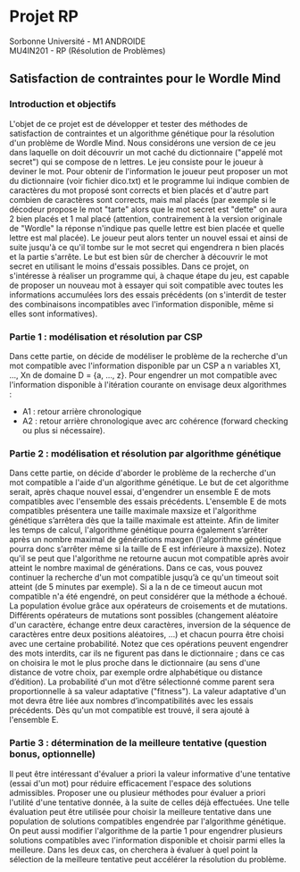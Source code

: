# Projet RP

Sorbonne Université - M1 ANDROIDE <br/>
MU4IN201 - RP (Résolution de Problèmes) <br/>

## Satisfaction de contraintes pour le Wordle Mind

### Introduction et objectifs

L'objet de ce projet est de développer et tester des méthodes de satisfaction de contraintes et un algorithme génétique 
pour la résolution d'un problème de Wordle Mind. Nous considérons une version de ce jeu dans laquelle on doit découvrir 
un mot caché du dictionnaire ("appelé mot secret") qui se compose de n lettres. Le jeu consiste pour le joueur à deviner 
le mot. Pour obtenir de l'information le joueur peut proposer un mot du dictionnaire (voir fichier dico.txt) et 
le programme lui indique combien de caractères du mot proposé sont corrects et bien placés et d'autre part combien de 
caractères sont corrects, mais mal placés (par exemple si le décodeur propose le mot "tarte" alors que le mot secret 
est "dette" on aura 2 bien placés et 1 mal placé (attention, contrairement à la version originale de "Wordle" la réponse 
n'indique pas quelle lettre est bien placée et quelle lettre est mal placée). Le joueur peut alors tenter un nouvel 
essai et ainsi de suite jusqu'à ce qu'il tombe sur le mot secret qui engendrera n bien placés et la partie s'arrête. 
Le but est bien sûr de chercher à découvrir le mot secret en utilisant le moins d'essais possibles. Dans ce projet, 
on s'intéresse à réaliser un programme qui, à chaque étape du jeu, est capable de proposer un nouveau mot à essayer qui 
soit compatible avec toutes les informations accumulées lors des essais précédents (on s'interdit de tester des 
combinaisons incompatibles avec l'information disponible, même si elles sont informatives).

### Partie 1 : modélisation et résolution par CSP

Dans cette partie, on décide de modéliser le problème de la recherche d'un mot compatible
avec l'information disponible par un CSP a n variables X1, ..., Xn de domaine D = {a, ..., z}.
Pour engendrer un mot compatible avec l'information disponible à l'itération courante on envisage deux algorithmes :
- A1 : retour arrière chronologique
- A2 : retour arrière chronologique avec arc cohérence (forward checking ou plus si nécessaire).

### Partie 2 : modélisation et résolution par algorithme génétique

Dans cette partie, on décide d'aborder le problème de la recherche d'un mot compatible a
l'aide d'un algorithme génétique. Le but de cet algorithme serait, après chaque nouvel essai,
d'engendrer un ensemble E de mots compatibles avec l'ensemble des essais précédents. 
L'ensemble E de mots compatibles présentera une taille maximale maxsize et l'algorithme génétique s’arrêtera dès que 
la taille maximale est atteinte. Afin de limiter les temps de calcul, l'algorithme génétique pourra également s’arrêter 
après un nombre maximal de générations maxgen (l'algorithme génétique pourra donc s’arrêter même si la taille de E 
est inférieure à maxsize). Notez qu'il se peut que l'algorithme ne retourne aucun mot compatible après avoir atteint 
le nombre maximal de générations. Dans ce cas, vous pouvez continuer la recherche d'un mot compatible jusqu’à ce qu'un 
timeout soit atteint (de 5 minutes par exemple). Si a la n de ce timeout aucun mot compatible n'a été engendré, 
on peut considérer que la méthode a échoué. La population évolue grâce aux opérateurs de croisements et de mutations. 
Différents opérateurs de mutations sont possibles (changement aléatoire d'un caractère, échange entre deux caractères, 
inversion de la séquence de caractères entre deux positions aléatoires, ...) et chacun pourra être choisi avec 
une certaine probabilité. Notez que ces opérations peuvent engendrer des mots interdits, car ils ne figurent pas dans 
le dictionnaire ; dans ce cas on choisira le mot le plus proche dans le dictionnaire (au sens d'une distance de 
votre choix, par exemple ordre alphabétique ou distance d’édition). La probabilité d'un mot d’être sélectionné comme 
parent sera proportionnelle à sa valeur adaptative ("fitness"). La valeur adaptative d'un mot devra être liée 
aux nombres d’incompatibilités avec les essais précédents. Dès qu'un mot compatible est trouvé, 
il sera ajouté à l'ensemble E.

### Partie 3 : détermination de la meilleure tentative (question bonus, optionnelle)

Il peut être intéressant d'évaluer a priori la valeur informative d'une tentative (essai d'un mot) pour réduire 
efficacement l'espace des solutions admissibles. Proposer une ou plusieur méthodes pour évaluer a priori l'utilité 
d'une tentative donnée, à la suite de celles déjà effectuées. Une telle évaluation peut être utilisée pour choisir 
la meilleure tentative dans une population de solutions compatibles engendrée par l'algorithme génétique. 
On peut aussi modifier l'algorithme de la partie 1 pour engendrer plusieurs solutions compatibles avec l'information 
disponible et choisir parmi elles la meilleure. Dans les deux cas, on cherchera à évaluer à quel point la sélection 
de la meilleure tentative peut accélérer la résolution du problème.

